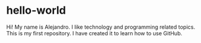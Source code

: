 # hello-world

Hi! My name is Alejandro. I like technology and programming related topics. This is my first repository. I have created it to learn how to use GitHub.
